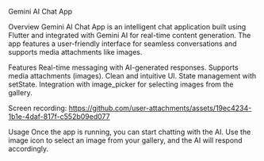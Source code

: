 Gemini AI Chat App

Overview
Gemini AI Chat App is an intelligent chat application built using Flutter and integrated with Gemini AI for real-time content generation. The app features a user-friendly interface for seamless conversations and supports media attachments like images.

Features
Real-time messaging with AI-generated responses.
Supports media attachments (images).
Clean and intuitive UI.
State management with setState.
Integration with image_picker for selecting images from the gallery.

Screen recording:
https://github.com/user-attachments/assets/19ec4234-1b1e-4daf-817f-c552b09ed077

Usage
Once the app is running, you can start chatting with the AI. Use the image icon to select an image from your gallery, and the AI will respond accordingly.
